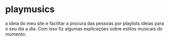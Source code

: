 # playmusics
a ideia do meu site e facilitar a procura das pessoas por playlists ideias para o seu dia a dia. Com isso fiz algumas explicações sobre estilos musicais do momento.
